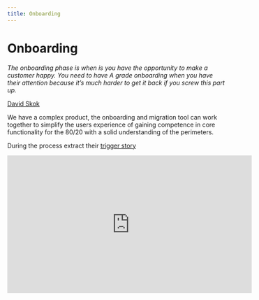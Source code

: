 ```yaml
---
title: Onboarding
---
```


# Onboarding

_The onboarding phase is when is you have the opportunity to make a customer happy. You need to have A grade onboarding when you have their attention because it’s much harder to get it back if you screw this part up._

[David Skok](https://drt.fm/david-skok)

We have a complex product, the onboarding and migration tool can work together to simplify the users experience of gaining competence in core functionality for the 80/20 with a solid understanding of the perimeters.

During the process extract their [trigger story](./trigger-story.md)

<iframe width="560" height="315" src="https://www.youtube.com/watch?v=blTNLVuRU6k" frameborder="0" allow="autoplay; encrypted-media" allowfullscreen></iframe>
